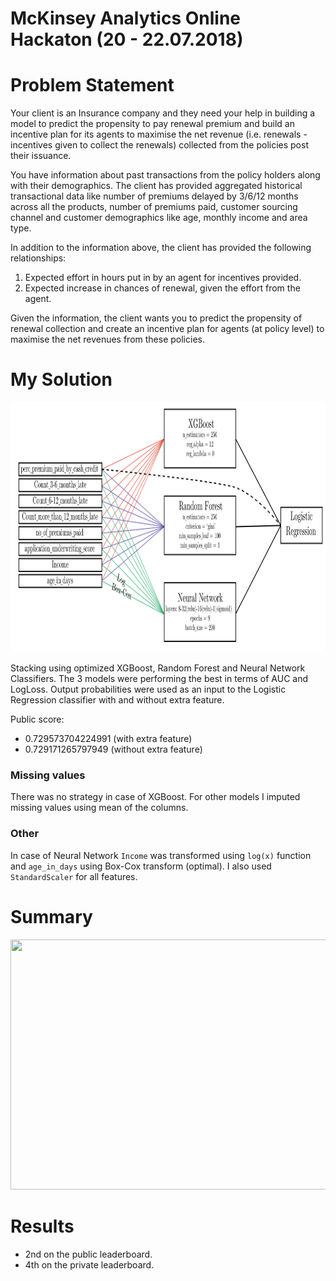 McKinsey Analytics Online Hackaton (20 - 22.07.2018)
==================================


# Problem Statement
Your client is an Insurance company and they need your help in building a model to predict the propensity to pay renewal premium and build an incentive plan for its agents to maximise the net revenue (i.e. renewals - incentives given to collect the renewals) collected from the policies post their issuance.
 
You have information about past transactions from the policy holders along with their demographics. The client has provided aggregated historical transactional data like number of premiums delayed by 3/6/12 months across all the products, number of premiums paid, customer sourcing channel and customer demographics like age, monthly income and area type.
 
In addition to the information above, the client has provided the following relationships:
1. Expected effort in hours put in by an agent for incentives provided.
2. Expected increase in chances of renewal, given the effort from the agent.
 
Given the information, the client wants you to predict the propensity of renewal collection and create an incentive plan for agents (at policy level) to maximise the net revenues from these policies.

# My Solution
<img src="./figures/model_scheme.svg" width="800" height="400" />

Stacking using optimized XGBoost, Random Forest and Neural Network Classifiers. The 3 models were performing the best in terms of AUC and LogLoss.
Output probabilities were used as an input to the Logistic Regression classifier with and without extra feature. 

Public score:
* 0.729573704224991 (with extra feature)
* 0.729171265797949 (without extra feature)

### Missing values
There was no strategy in case of XGBoost. For other models I imputed missing values using mean of the columns. 

### Other
In case of Neural Network `Income` was transformed using `log(x)` function and `age_in_days` using Box-Cox transform (optimal). I also used `StandardScaler` for all features.

# Summary

<img src="./figures/score_summary.svg" width=800 height="400" />

# Results
* 2nd on the public leaderboard.
* 4th on the private leaderboard.
